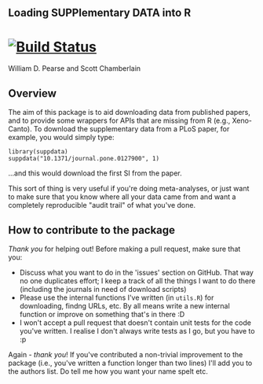 ## Loading SUPPlementary DATA into R
[![Build Status](https://travis-ci.org/willpearse/suppdata.svg)](https://travis-ci.org/willpearse/suppdata)
============================================
William D. Pearse and Scott Chamberlain

## Overview 

The aim of this package is to aid downloading data from published
papers, and to provide some wrappers for APIs that are missing from R
(e.g., Xeno-Canto). To download the supplementary data from a PLoS
paper, for example, you would simply type:

```
library(suppdata)
suppdata("10.1371/journal.pone.0127900", 1)
```

...and this would download the first SI from the paper.

This sort of thing is very useful if you're doing meta-analyses, or
just want to make sure that you know where all your data came from and
want a completely reproducible "audit trail" of what you've done.

## How to contribute to the package

*Thank you* for helping out! Before making a pull request, make sure
 that you:
* Discuss what you want to do in the 'issues' section on GitHub. That
  way no one duplicates effort; I keep a track of all the things I
  want to do there (including the journals in need of download scripts)
* Please use the internal functions I've written (in ```utils.R```)
  for downloading, findng URLs, etc. By all means write a new internal
  function or improve on something that's in there :D
* I won't accept a pull request that doesn't contain unit tests for
  the code you've written. I realise I don't always write tests as I
  go, but you have to :p

Again - *thank you*! If you've contributed a non-trivial improvement
to the package (i.e., you've written a function longer than two lines)
I'll add you to the authors list. Do tell me how you want your name
spelt etc.
